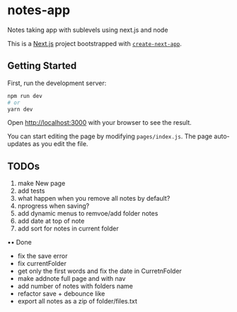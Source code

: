 # notes-app

Notes taking app with sublevels using next.js and node

This is a [Next.js](https://nextjs.org/) project bootstrapped with [`create-next-app`](https://github.com/zeit/next.js/tree/canary/packages/create-next-app).

## Getting Started

First, run the development server:

```bash
npm run dev
# or
yarn dev
```

Open [http://localhost:3000](http://localhost:3000) with your browser to see the result.

You can start editing the page by modifying `pages/index.js`. The page auto-updates as you edit the file.

## TODOs

1. make New page
2. add tests
3. what happen when you remove all notes by default?
4. nprogress when saving?
5. add dynamic menus to remvoe/add folder notes
6. add date at top of note
7. add sort for notes in current folder

•• Done

- fix the save error
- fix currentFolder
- get only the first words and fix the date in CurretnFolder
- make addnote full page and with nav
- add number of notes with folders name
- refactor save + debounce like
- export all notes as a zip of folder/files.txt
